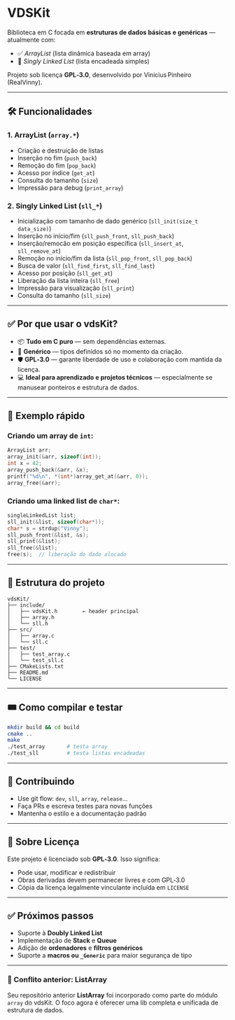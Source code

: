 # VDSKit

Biblioteca em C focada em **estruturas de dados básicas e genéricas** — atualmente com:

- ✅ *ArrayList* (lista dinâmica baseada em array)  
- 🔗 *Singly Linked List* (lista encadeada simples)

Projeto sob licença **GPL‑3.0**, desenvolvido por Vinicius Pinheiro (RealVinny).

---

## 🛠 Funcionalidades

### 1. ArrayList (`array.*`)
- Criação e destruição de listas
- Inserção no fim (`push_back`)
- Remoção do fim (`pop_back`)
- Acesso por índice (`get_at`)
- Consulta do tamanho (`size`)
- Impressão para debug (`print_array`)

### 2. Singly Linked List (`sll_*`)
- Inicialização com tamanho de dado genérico (`sll_init(size_t data_size)`)
- Inserção no início/fim (`sll_push_front`, `sll_push_back`)
- Inserção/remocão em posição específica (`sll_insert_at`, `sll_remove_at`)
- Remoção no início/fim da lista (`sll_pop_front`, `sll_pop_back`)
- Busca de valor (`sll_find_first`, `sll_find_last`)
- Acesso por posição (`sll_get_at`)
- Liberação da lista inteira (`sll_free`)
- Impressão para visualização (`sll_print`)
- Consulta do tamanho (`sll_size`)

---

## ✅ Por que usar o vdsKit?

- 📦 **Tudo em C puro** — sem dependências externas.
- 🧩 **Genérico** — tipos definidos só no momento da criação.
- 🛡 **GPL‑3.0** — garante liberdade de uso e colaboração com mantida da licença.
- 💻 **Ideal para aprendizado e projetos técnicos** — especialmente se manusear ponteiros e estrutura de dados.

---

## 🚀 Exemplo rápido

### Criando um array de `int`:
```c
ArrayList arr;
array_init(&arr, sizeof(int));
int x = 42;
array_push_back(&arr, &x);
printf("%d\n", *(int*)array_get_at(&arr, 0));
array_free(&arr);
```

### Criando uma linked list de `char*`:
```c
singleLinkedList list;
sll_init(&list, sizeof(char*));
char* s = strdup("Vinny");
sll_push_front(&list, &s);
sll_print(&list);
sll_free(&list);
free(s);  // liberação do dado alocado
```

---

## 🧱 Estrutura do projeto

```
vdsKit/
├── include/
│   ├── vdsKit.h        ← header principal
│   ├── array.h
│   └── sll.h
├── src/
│   ├── array.c
│   └── sll.c
├── test/
│   ├── test_array.c
│   └── test_sll.c
├── CMakeLists.txt
├── README.md
└── LICENSE
```

---

## 🎟 Como compilar e testar

```bash
mkdir build && cd build
cmake ..
make
./test_array       # testa array
./test_sll         # testa listas encadeadas
```

---

## 🧩 Contribuindo

- Use git flow: `dev`, `sll`, `array`, `release`...
- Faça PRs e escreva testes para novas funções
- Mantenha o estilo e a documentação padrão

---

## 📝 Sobre Licença

Este projeto é licenciado sob **GPL‑3.0**. Isso significa:
- Pode usar, modificar e redistribuir
- Obras derivadas devem permanecer livres e com GPL‑3.0
- Cópia da licença legalmente vinculante incluída em `LICENSE`

---

## ✅ Próximos passos

- Suporte à **Doubly Linked List**
- Implementação de **Stack** e **Queue**
- Adição de **ordenadores** e **filtros genéricos**
- Suporte a **macros ou `_Generic`** para maior segurança de tipo

---

### 🎯 Conflito anterior: ListArray

Seu repositório anterior **ListArray** foi incorporado como parte do módulo `array` do vdsKit. O foco agora é oferecer uma lib completa e unificada de estrutura de dados.
